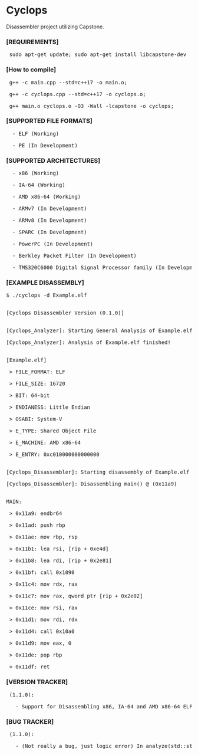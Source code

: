 # Cyclops
Disassembler project utilizing Capstone.<br />

### [REQUIREMENTS]<br />
<pre>
 sudo apt-get update; sudo apt-get install libcapstone-dev
</pre>

### [How to compile]<br />
<pre>
 g++ -c main.cpp --std=c++17 -o main.o;<br />
 g++ -c cyclops.cpp --std=c++17 -o cyclops.o;<br />
 g++ main.o cyclops.o -O3 -Wall -lcapstone -o cyclops;
</pre>
 

### [SUPPORTED FILE FORMATS]<br />
<pre>
  - ELF (Working)<br />
  - PE (In Development)
</pre>

### [SUPPORTED ARCHITECTURES]<br />
<pre>
  - x86 (Working)<br />
  - IA-64 (Working)<br />
  - AMD x86-64 (Working)<br />
  - ARMv7 (In Development)<br />
  - ARMv8 (In Development)<br />
  - SPARC (In Development)<br />
  - PowerPC (In Development)<br />
  - Berkley Packet Filter (In Development)<br />
  - TMS320C6000 Digital Signal Processor family (In Development)
</pre>

### [EXAMPLE DISASSEMBLY]<br />
<pre>
$ ./cyclops -d Example.elf<br />

[Cyclops Disassembler Version (0.1.0)]<br />

[Cyclops_Analyzer]: Starting General Analysis of Example.elf<br />
[Cyclops_Analyzer]: Analysis of Example.elf finished!<br />

[Example.elf]<br />
 > FILE_FORMAT: ELF<br />
 > FILE_SIZE: 16720<br />
 > BIT: 64-bit<br />
 > ENDIANESS: Little Endian<br />
 > OSABI: System-V<br />
 > E_TYPE: Shared Object File<br />
 > E_MACHINE: AMD x86-64<br />
 > E_ENTRY: 0xc010000000000000<br />

[Cyclops_Disassembler]: Starting disassembly of Example.elf<br />
[Cyclops_Disassembler]: Disassembling main() @ (0x11a9)<br />

MAIN:<br />
 > 0x11a9: endbr64 <br />
 > 0x11ad: push rbp<br />
 > 0x11ae: mov rbp, rsp<br />
 > 0x11b1: lea rsi, [rip + 0xe4d]<br />
 > 0x11b8: lea rdi, [rip + 0x2e81]<br />
 > 0x11bf: call 0x1090<br />
 > 0x11c4: mov rdx, rax<br />
 > 0x11c7: mov rax, qword ptr [rip + 0x2e02]<br />
 > 0x11ce: mov rsi, rax<br />
 > 0x11d1: mov rdi, rdx<br />
 > 0x11d4: call 0x10a0<br />
 > 0x11d9: mov eax, 0<br />
 > 0x11de: pop rbp<br />
 > 0x11df: ret
</pre>

### [VERSION TRACKER]<br />
<pre>
 (1.1.0):<br />
   - Support for Disassembling x86, IA-64 and AMD x86-64 ELF binaries
</pre>

### [BUG TRACKER]<br />
<pre>
 (1.1.0):<br />
   - (Not really a bug, just logic error) In analyze(std::string fileName) on eEntry set we get our bytes from [FILE] but it is displayed as Big Endian
</pre>
